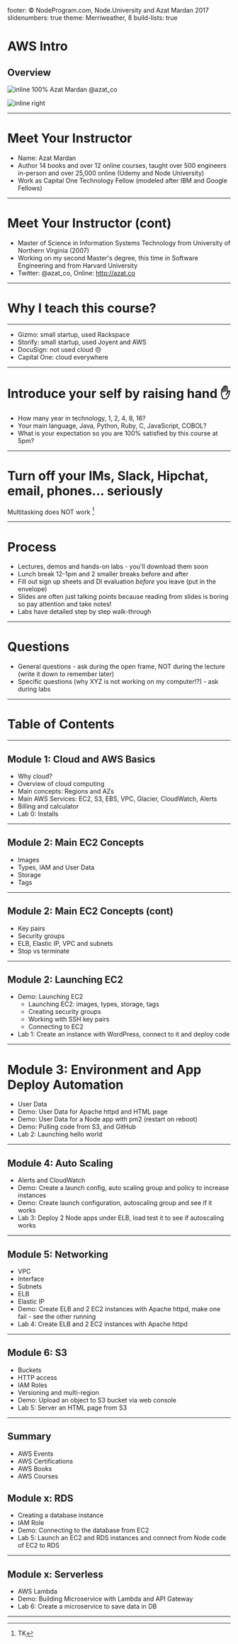 footer: © NodeProgram.com, Node.University and Azat Mardan 2017
slidenumbers: true
theme: Merriweather, 8
build-lists: true

# AWS Intro
## Overview

![inline 100%](images/azat.jpeg)
Azat Mardan @azat_co

![inline right](images/nu.png)

---

# Meet Your Instructor

* Name: Azat Mardan
* Author 14 books and over 12 online courses, taught over 500 engineers in-person and over 25,000 online (Udemy and Node University)
* Work as Capital One Technology Fellow (modeled after IBM and Google Fellows)

---

# Meet Your Instructor (cont)

* Master of Science in Information Systems Technology from University of Northern Virginia (2007)
* Working on my second Master's degree, this time in Software Engineering and from Harvard University
* Twitter: @azat_co, Online: <http://azat.co>

---

# Why I teach this course?

---

* Gizmo: small startup, used Rackspace
* Storify: small startup, used Joyent and AWS
* DocuSign: not used cloud 😞
* Capital One: cloud everywhere

---

# Introduce your self by raising hand ✋

* How many year in technology, 1, 2, 4, 8, 16?
* Your main language, Java, Python, Ruby, C, JavaScript, COBOL?
* What is your expectation so you are 100% satisfied by this course at 5pm?

---

# Turn off your IMs, Slack, Hipchat, email, phones... seriously

Multitasking does NOT work [^1]

[^1]: TK

---

# Process

* Lectures, demos and hands-on labs - you'll download them soon
* Lunch break 12-1pm and 2 smaller breaks before and after
* Fill out sign up sheets and DI evaluation *before* you leave (put in the envelope)
* Slides are often just talking points because reading from slides is boring so pay attention and take notes!
* Labs have detailed step by step walk-through

---

# Questions

* General questions - ask during the open frame, NOT during the lecture (write it down to remember later)
* Specific questions (why XYZ is not working on my computer!?) - ask during labs

---

# Table of Contents

---

## Module 1: Cloud and AWS Basics

* Why cloud?
* Overview of cloud computing
* Main concepts: Regions and AZs
* Main AWS Services: EC2, S3, EBS, VPC, Glacier, CloudWatch, Alerts
* Billing and calculator
* Lab 0: Installs

---

## Module 2: Main EC2 Concepts

* Images
* Types, IAM and User Data
* Storage
* Tags

---

## Module 2: Main EC2 Concepts (cont)

* Key pairs
* Security groups
* ELB, Elastic IP, VPC and subnets
* Stop vs terminate

---

##  Module 2: Launching EC2

* Demo: Launching EC2
  * Launching EC2: images, types, storage, tags
  * Creating security groups
  * Working with SSH key pairs
  * Connecting to EC2
* Lab 1: Create an instance with WordPress, connect to it and deploy code

---

# Module 3: Environment and App Deploy Automation

* User Data
* Demo: User Data for Apache httpd and HTML page
* Demo: User Data for a Node app with pm2 (restart on reboot)
* Demo: Pulling code from S3, and GitHub
* Lab 2: Launching hello world

---

## Module 4: Auto Scaling

* Alerts and CloudWatch
* Demo: Create a launch config, auto scaling group and policy to increase instances
* Demo: Create launch configuration, autoscaling group and see if it works
* Lab 3: Deploy 2 Node apps under ELB, load test it to see if autoscaling works

---

## Module 5: Networking

* VPC
* Interface
* Subnets
* ELB
* Elastic IP
* Demo: Create ELB and 2 EC2 instances with Apache httpd, make one fail - see the other running
* Lab 4: Create ELB and 2 EC2 instances with Apache httpd

---


## Module 6: S3

* Buckets
* HTTP access
* IAM Roles
* Versioning and multi-region
* Demo: Upload an object to S3 bucket via web console
* Lab 5: Server an HTML page from S3

---

## Summary

* AWS Events
* AWS Certifications
* AWS Books
* AWS Courses


## Module x: RDS

* Creating a database instance
* IAM Role
* Demo: Connecting to the database from EC2
* Lab 5: Launch an EC2 and RDS instances and connect from Node code of EC2 to RDS

---

## Module x: Serverless

* AWS Lambda
* Demo: Building Microservice with Lambda and API Gateway
* Lab 6: Create a microservice to save data in DB

---
